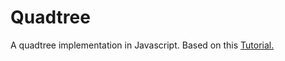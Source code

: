 # Quadtree

A quadtree implementation in Javascript. Based on this [Tutorial.](https://gamedevelopment.tutsplus.com/tutorials/quick-tip-use-quadtrees-to-detect-likely-collisions-in-2d-space--gamedev-374)